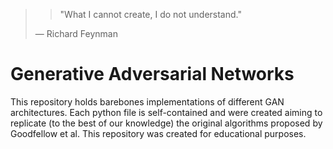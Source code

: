 
> > "What I cannot create, I do not understand."
>
> — Richard Feynman
> 

# Generative Adversarial Networks

This repository holds barebones implementations of different GAN architectures. 
Each python file is self-contained and were created aiming to replicate (to the best of our knowledge) the original algorithms proposed by Goodfellow et al.
This repository was created for educational purposes. 
